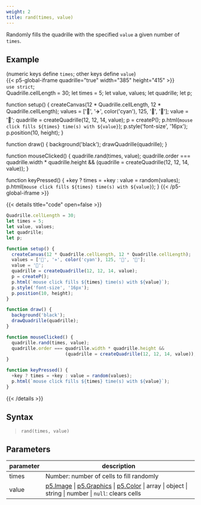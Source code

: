```yaml
---
weight: 2
title: rand(times, value)  
---
```


Randomly fills the quadrille with the specified `value` a given number of `times`.

## Example

(numeric keys define `times`; other keys define `value`)\
{{< p5-global-iframe quadrille="true" width="385" height="415" >}}  
`use strict`;  
Quadrille.cellLength = 30;
let times = 5;
let value, values;
let quadrille;
let p;

function setup() {
  createCanvas(12 * Quadrille.cellLength, 12 * Quadrille.cellLength);
  values = ['👻', '✈️', color('cyan'), 125, '🐒', '🐍'];
  value = '🐒';
  quadrille = createQuadrille(12, 12, 14, value);
  p = createP();
  p.html(`mouse click fills ${times} time(s) with ${value}`);
  p.style('font-size', '16px');
  p.position(10, height);
}

function draw() {
  background('black');
  drawQuadrille(quadrille);
}

function mouseClicked() {
  quadrille.rand(times, value);
  quadrille.order === quadrille.width * quadrille.height &&
                      (quadrille = createQuadrille(12, 12, 14, value));
}

function keyPressed() {
  +key ? times = +key : value = random(values);
  p.html(`mouse click fills ${times} time(s) with ${value}`);
}
{{< /p5-global-iframe >}}  

{{< details title="code" open=false >}}  
```js  
Quadrille.cellLength = 30;
let times = 5;
let value, values;
let quadrille;
let p;

function setup() {
  createCanvas(12 * Quadrille.cellLength, 12 * Quadrille.cellLength);
  values = ['👻', '✈️', color('cyan'), 125, '🐒', '🐍'];
  value = '🐒';
  quadrille = createQuadrille(12, 12, 14, value);
  p = createP();
  p.html(`mouse click fills ${times} time(s) with ${value}`);
  p.style('font-size', '16px');
  p.position(10, height);
}

function draw() {
  background('black');
  drawQuadrille(quadrille);
}

function mouseClicked() {
  quadrille.rand(times, value);
  quadrille.order === quadrille.width * quadrille.height &&
                      (quadrille = createQuadrille(12, 12, 14, value));
}

function keyPressed() {
  +key ? times = +key : value = random(values);
  p.html(`mouse click fills ${times} time(s) with ${value}`);
}
```  
{{< /details >}}  

## Syntax  

> `rand(times, value)`  

## Parameters  

| parameter | description                                                                                                                |  
|-----------|----------------------------------------------------------------------------------------------------------------------------|  
| times     | Number: number of cells to fill randomly                                             |  
| value     | [p5.Image](https://p5js.org/reference/#/p5.Image) \| [p5.Graphics](https://p5js.org/reference/#/p5.Graphics) \| [p5.Color](https://p5js.org/reference/#/p5.Color) \| array \| object \| string \| number \| `null`: clears cells |